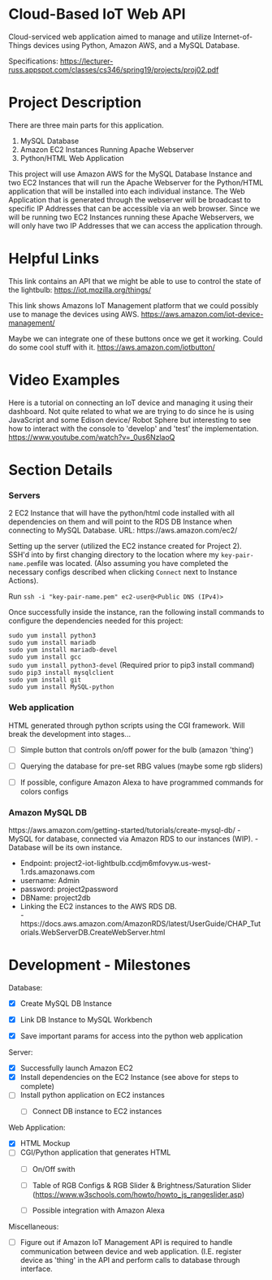# Cloud-Based IoT Web API
Cloud-serviced web application aimed to manage and utilize Internet-of-Things devices using Python, Amazon AWS, and a MySQL Database.

Specifications: https://lecturer-russ.appspot.com/classes/cs346/spring19/projects/proj02.pdf

# Project Description
There are three main parts for this application. 
<ol>
  <li> MySQL Database </li>
  <li> Amazon EC2 Instances Running Apache Webserver </li>
  <li> Python/HTML Web Application </li>
</ol>

This project will use Amazon AWS for the MySQL Database Instance and two EC2 Instances that will run the Apache Webserver for the Python/HTML application that will be installed into each individual instance. The Web Application that is generated through the webserver will be broadcast to specific IP Addresses that can be accessible via an web browser. Since we will be running two EC2 Instances running these Apache Webservers, we will only have two IP Addresses that we can access the application through.



# Helpful Links
This link contains an API that we might be able to use to control the state of the lightbulb:
https://iot.mozilla.org/things/

This link shows Amazons IoT Management platform that we could possibly use to manage the devices using AWS.
https://aws.amazon.com/iot-device-management/

Maybe we can integrate one of these buttons once we get it working. Could do some cool stuff with it. https://aws.amazon.com/iotbutton/ 



# Video Examples
Here is a tutorial on connecting an IoT device and managing it using their dashboard. Not quite related to what we are trying to do since he is using JavaScript and some Edison device/ Robot Sphere but interesting to see how to interact with the console to 'develop' and 'test' the implementation.
https://www.youtube.com/watch?v=_0us6NzlaoQ



# Section Details
<h3> Servers </h3>
2 EC2 Instance that will have the python/html code installed with all dependencies on them and will point to the RDS DB Instance when connecting to MySQL Database. URL: https://aws.amazon.com/ec2/

<br/>



Setting up the server (utilized the EC2 instance created for Project 2). SSH'd into by first changing directory to the location where my ```key-pair-name.pem```file was located. (Also assuming you have completed the necessary configs described when clicking ```Connect``` next to Instance Actions).

Run ```ssh -i "key-pair-name.pem" ec2-user@<Public DNS (IPv4)>```

Once successfully inside the instance, ran the following install commands to configure the dependencies needed for this project:

```sudo yum install python3```<br/>
```sudo yum install mariadb```<br/>
```sudo yum install mariadb-devel```<br/>
```sudo yum install gcc```<br/>
```sudo yum install python3-devel``` (Required prior to pip3 install command)<br/>
```sudo pip3 install mysqlclient```<br/>
```sudo yum install git```<br/>
```sudo yum install MySQL-python```<br/>


<h3> Web application </h3> 
HTML generated through python scripts using the CGI framework. 
Will break the development into stages...  

- [ ] Simple button that controls on/off power for the bulb (amazon 'thing')
- [ ] Querying the database for pre-set RBG values (maybe some rgb sliders) 
- [ ] If possible, configure Amazon Alexa to have programmed commands for colors configs
  
  
<h3> Amazon MySQL DB </h3> 
  https://aws.amazon.com/getting-started/tutorials/create-mysql-db/
- MySQL for database, connected via Amazon RDS to our instances (WIP).
- Database will be its own instance.

<ul>  
  <li>Endpoint: project2-iot-lightbulb.ccdjm6mfovyw.us-west-1.rds.amazonaws.com</li>
  <li>username: Admin </li>
  <li>password: project2password</li>
  <li>DBName: project2db</li>
  <li>Linking the EC2 instances to the AWS RDS DB.</li>
   - https://docs.aws.amazon.com/AmazonRDS/latest/UserGuide/CHAP_Tutorials.WebServerDB.CreateWebServer.html
</ul>

# Development - Milestones
Database:
- [x] Create MySQL DB Instance 
- [x] Link DB Instance to MySQL Workbench
- [x] Save important params for access into the python web application


Server:
- [x] Successfully launch Amazon EC2 
- [x] Install dependencies on the EC2 Instance (see above for steps to complete)
- [ ] Install python application on EC2 instances
  - [ ] Connect DB instance to EC2 instances   


Web Application:
- [x] HTML Mockup
- [ ] CGI/Python application that generates HTML
  - [ ] On/Off swith
  - [ ] Table of RGB Configs & RGB Slider & Brightness/Saturation Slider (https://www.w3schools.com/howto/howto_js_rangeslider.asp)
  - [ ] Possible integration with Amazon Alexa


Miscellaneous:
- [ ] Figure out if Amazon IoT Management API is required to handle communication between device and web application. (I.E. register device as 'thing' in the API and perform calls to database through interface.
